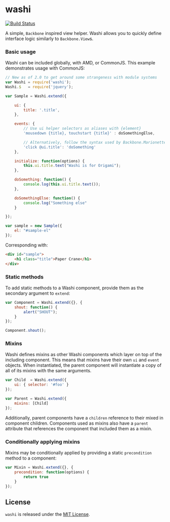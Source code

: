 washi
=====

[![Build Status](https://travis-ci.org/vigetlabs/washi.png?branch=master)](https://travis-ci.org/vigetlabs/washi)

A simple, `Backbone` inspired view helper. Washi allows you to quickly define interface logic similarly to `Backbone.View`s.

### Basic usage

Washi can be included globally, with AMD, or CommonJS. This example demonstrates usage with CommonJS:

```javascript
// New as of 2.0 to get around some strangeness with module systems
var Washi = require('washi');
Washi.$   = require('jquery');

var Sample = Washi.extend({

    ui: {
        title: '.title',
    },

    events: {
        // Use ui helper selectors as aliases with {element}
        'mousedown {title}, touchstart {title}' : doSomethingElse,

        // Alternatively, follow the syntax used by Backbone.Marionette
        'click @ui.title': 'doSomething'
    },

    initialize: function(options) {
        this.ui.title.text("Washi is for Origami");
    },

    doSomething: function() {
        console.log(this.ui.title.text());
    },

    doSomethingElse: function() {
        console.log("Something else"
    }

});

var sample = new Sample({
    el: "#sample-el"
});
```

Corresponding with:

```html
<div id="sample">
    <h1 class="title">Paper Crane</h1>
</div>
```

### Static methods

To add static methods to a Washi component, provide them as the secondary argument to `extend`:

```javascript
var Component = Washi.extend({}, {
	shout: function() {
		alert("SHOUT");
    }
});

Component.shout();
```

### Mixins

Washi defines mixins as other Washi components which layer on top of the including component. This means that mixins have their own `ui` and `event` objects. When instantiated, the parent component will instantiate a copy of all of its mixins with the same arguments.

```javascript
var Child  = Washi.extend({
	ui: { selector: '#foo' }
});

var Parent = Washi.extend({
	mixins: [Child]
});
```

Additionally, parent components have a `children` reference to their mixed in component children. Components used as mixins also have a `parent` attribute that references the component that included them as a mixin.

### Conditionally applying mixins

Mixins may be conditionally applied by providing a static `precondition` method to a component:

```javascript
var Mixin = Washi.extend({}, {
	precondition: function(options) {
	    return true
	}
});
```

## License

`washi` is released under the [MIT License](http://opensource.org/licenses/MIT).

